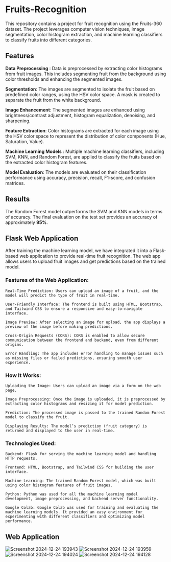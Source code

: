 # Fruits-Recognition
 This repository contains a project for fruit recognition using the Fruits-360 dataset. The project leverages computer vision techniques, image segmentation, color histogram extraction, and machine learning classifiers to classify fruits into different categories.

## Features

   **Data Preprocessing** : Data is preprocessed by extracting color histograms from fruit images. This includes segmenting fruit from the background using color thresholds and enhancing the segmented images.
   
   **Segmentation**: The images are segmented to isolate the fruit based on predefined color ranges, using the HSV color space. A mask is created to separate the fruit from the white background.
   
   **Image Enhancement**: The segmented images are enhanced using brightness/contrast adjustment, histogram equalization, denoising, and sharpening.
   
   **Feature Extraction**: Color histograms are extracted for each image using the HSV color space to represent the distribution of color components (Hue, Saturation, Value).
   
   **Machine Learning Models** : Multiple machine learning classifiers, including SVM, KNN, and Random Forest, are applied to classify the fruits based on the extracted color histogram features.
   
   **Model Evaluation**: The models are evaluated on their classification performance using accuracy, precision, recall, F1-score, and confusion matrices.
   
## Results

The Random Forest model outperforms the SVM and KNN models in terms of accuracy. The final evaluation on the test set provides an accuracy of approximately **95%**.

## Flask Web Application

After training the machine learning model, we have integrated it into a Flask-based web application to provide real-time fruit recognition. The web app allows users to upload fruit images and get predictions based on the trained model.

### Features of the Web Application:

    Real-Time Prediction: Users can upload an image of a fruit, and the model will predict the type of fruit in real-time.
    
    User-Friendly Interface: The frontend is built using HTML, Bootstrap, and Tailwind CSS to ensure a responsive and easy-to-navigate interface.
    
    Image Preview: After selecting an image for upload, the app displays a preview of the image before making predictions.
    
    Cross-Origin Requests (CORS): CORS is enabled to allow secure communication between the frontend and backend, even from different origins.
    
    Error Handling: The app includes error handling to manage issues such as missing files or failed predictions, ensuring smooth user experience.

### How It Works:

    Uploading the Image: Users can upload an image via a form on the web page.
    
    Image Preprocessing: Once the image is uploaded, it is preprocessed by extracting color histograms and resizing it for model prediction.
    
    Prediction: The processed image is passed to the trained Random Forest model to classify the fruit.
    
    Displaying Results: The model’s prediction (fruit category) is returned and displayed to the user in real-time.

### Technologies Used:

    Backend: Flask for serving the machine learning model and handling HTTP requests.
    
    Frontend: HTML, Bootstrap, and Tailwind CSS for building the user interface.
    
    Machine Learning: The trained Random Forest model, which was built using color histogram features of fruit images.
    
    Python: Python was used for all the machine learning model development, image preprocessing, and backend server functionality.
    
    Google Colab: Google Colab was used for training and evaluating the machine learning models. It provided an easy environment for experimenting with different classifiers and optimizing model performance.

## Web Application
![Screenshot 2024-12-24 193943](https://github.com/user-attachments/assets/f05cfd21-aa9d-4124-8fcf-d11cc14a2b17)
![Screenshot 2024-12-24 193959](https://github.com/user-attachments/assets/3f303dab-6b6d-4816-9b1a-e4f602bae8fe)
![Screenshot 2024-12-24 194024](https://github.com/user-attachments/assets/4dd5dd51-e6da-42ad-94b4-3f6acf94f0e0)
![Screenshot 2024-12-24 194128](https://github.com/user-attachments/assets/b5bec280-102b-4ac9-b711-bec67a351d29)

